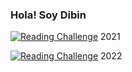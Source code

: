 ### Hola! Soy Dibin
[![Reading Challenge](https://img.shields.io/badge/Reading%20Challenge-8%2F8-orange?logo=bookStack)](https://www.goodreads.com/challenges/11650-2021-reading-challenge) 2021


[![Reading Challenge](https://img.shields.io/badge/Reading%20Challenge-0%2F20-orange?logo=bookStack)](https://www.goodreads.com/challenges/11636-2022-reading-challenge) 2022
